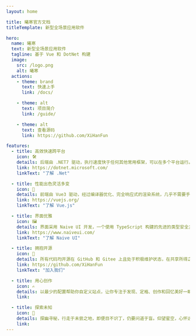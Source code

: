 ```yaml
---
layout: home

title: 曦寒官方文档
titleTemplate: 新型全场景应用软件

hero:
  name: 曦寒
  text: 新型全场景应用软件
  tagline: 基于 Vue 和 DotNet 构建
  image:
    src: /logo.png
    alt: 曦寒
  actions:
    - theme: brand
      text: 快速上手
      link: /docs/

    - theme: alt
      text: 项目简介
      link: /guide/

    - theme: alt
      text: 查看源码
      link: https://github.com/XiHanFun

features:
  - title: 高效快速跨平台
    icon: 🛠️
    details: 后端由 .NET7 驱动，执行速度快于任何其他常用框架，可以在多个平台运行。精心设计之功能、不断研磨之算法，在程序的高性能、高可用和高扩展性上夯实基础。
    link: https://dotnet.microsoft.com/
    linkText: "了解 .Net"

  - title: 性能出色灵活多变
    icon: 🚀
    details: 前端由 Vue3 驱动，经过编译器优化、完全响应式的渲染系统，几乎不需要手动优化。丰富的、可渐进式集成的生态系统，可以根据应用规模在库和框架间切换自如。
    link: https://vuejs.org/
    linkText: "了解 Vue.js"

  - title: 界面优雅
    icon: 🖼️
    details: 界面采用 Naive UI 开发，一个使用 TypeScript 构建的先进的类型安全主题系统。这个组件库，值得运用。
    link: https://www.naiveui.com/
    linkText: "了解 Naive UI"

  - title: 拥抱开源
    icon: 🤩
    details: 所有代码均开源在 GitHub 和 Gitee 上且处于积极维护状态，在共享所得之时，也积极促进技术之进，社区之兴。
    link: https://github.com/XiHanFun
    linkText: "加入我们"

  - title: 用心创作
    icon: ✍️
    details: 以最少的配置帮助你自定义站点，让你专注于发现、定格、创作和回忆美好一瞬，记录你所见所闻、所学所知、所思所想。
    link:

  - title: 探索未知
    icon: 🌌
    details: 探幽寻秘，行走于未尝之地，即便目不识丁，仍要问道于盲。仰望星空，心怀远大，才能揭示宇宙之奥秘，通晓世界之道理，开启探寻之征程。
    link:
---
```

